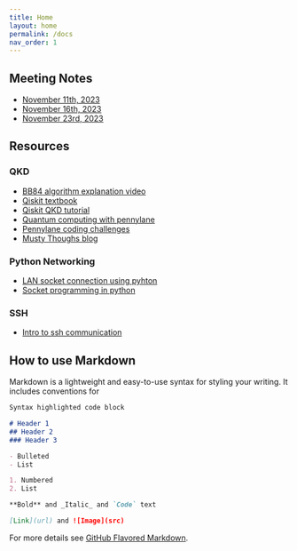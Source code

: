 ```yaml
---
title: Home
layout: home
permalink: /docs
nav_order: 1
---
```


## Meeting Notes
- [November 11th, 2023](./meeting_notes/nov_11_2023.md)
- [November 16th, 2023](./meeting_notes/nov_16_2023.md)
- [November 23rd, 2023](./meeting_notes/nov_23_2023.md)

## Resources

### QKD

- [BB84 algorithm explanation video](https://www.youtube.com/watch?v=2kdRuqvIaww)
- [Qiskit textbook](https://learning.quantum-computing.ibm.com/catalog)
- [Qiskit QKD tutorial](https://learn.qiskit.org/course/ch-algorithms/quantum-key-distribution)
- [Quantum computing with pennylane](https://pennylane.ai/qml/quantum-computing/)
- [Pennylane coding challenges](https://pennylane.ai/challenges/)
- [Musty Thoughs blog](https://www.mustythoughts.com)

### Python Networking

- [LAN socket connection using pyhton](https://www.siglenteu.com/application-note/open-socket-lan-connection-using-python/)
- [Socket programming in python](https://realpython.com/python-sockets/)

### SSH
- [Intro to ssh communication](https://www.youtube.com/watch?v=5JvLV2-ngCI)


## How to use Markdown

Markdown is a lightweight and easy-to-use syntax for styling your writing. It includes conventions for

```markdown
Syntax highlighted code block

# Header 1
## Header 2
### Header 3

- Bulleted
- List

1. Numbered
2. List

**Bold** and _Italic_ and `Code` text

[Link](url) and ![Image](src)
```

For more details see [GitHub Flavored Markdown](https://guides.github.com/features/mastering-markdown/).

